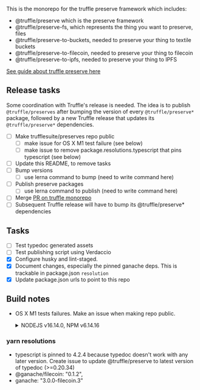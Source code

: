 This is the monorepo for the truffle preserve framework which includes:

- @truffle/preserve which is the preserve framework
- @truffle/preserve-fs, which represents the thing you want to preserve, files
- @truffle/preserve-to-buckets, needed to preserve your thing to textile buckets
- @truffle/preserve-to-filecoin, needed to preserve your thing to filecoin
- @truffle/preserve-to-ipfs, needed to preserve your thing to IPFS

[See guide about truffle preserve here](https://trufflesuite.com/docs/truffle/getting-started/preserving-files-and-content-to-storage-platforms.html#preserving-files-and-content-to-storage-platforms)

## Release tasks

Some coordination with Truffle's release is needed. The idea is to publish
`@truffle/preserves` after bumping the version of every `@truffle/preserve*`
package, followed by a new Truffle release that updates its `@truffle/preserve*`
dependencies.

- [ ] Make trufflesuite/preserves repo public
  - [ ] make issue for OS X M1 test failure (see below)
  - [ ] make issue to remove package.resolutions.typescript that pins typescript (see below)
- [ ] Update this README, to remove tasks
- [ ] Bump versions
  - [ ] use lerna command to bump (need to write command here)
- [ ] Publish preserve packages
  - [ ] use lerna command to publish (need to write command here)
- [ ] Merge [PR on truffle monorepo](https://github.com/trufflesuite/truffle/pull/4740)
- [ ] Subsequent Truffle release will have to bump its @truffle/preserve\* dependencies

## Tasks

- [ ] Test typedoc generated assets
- [ ] Test publishing script using Verdaccio
- [x] Configure husky and lint-staged.
- [x] Document changes, especially the pinned ganache deps. This is trackable in package.json `resolution`
- [x] Update package.json urls to point to this repo

## Build notes

- OS X M1 tests failures. Make an issue when making repo public.
  <details>
  <summary>NODEJS v16.14.0, NPM v6.14.16</summary>

  ```console
  @truffle/preserve-to-ipfs:  FAIL  test/ipfs.test.ts
  @truffle/preserve-to-ipfs:   ● Test suite failed to run
  @truffle/preserve-to-ipfs:     This version of µWS is not compatible with your Node.js build:
  @truffle/preserve-to-ipfs:     Error: Cannot find module './uws_darwin_arm64_93.node'
  @truffle/preserve-to-ipfs:       at ../../node_modules/ganache/dist/node/webpack:/Ganache/core/node_modules/@seesemichaelj/uwebsockets.js/src/uws.js:30:9
  @truffle/preserve-to-ipfs:       at Object.call (../../node_modules/ganache/dist/node/webpack:/Ganache/core/node_modules/@seesemichaelj/uwebsockets.js/src/uws.js:18:18)
  @truffle/preserve-to-ipfs:       at __webpack_require__ (../../node_modules/ganache/dist/node/webpack:/Ganache/webpack/bootstrap:18:32)
  @truffle/preserve-to-ipfs:       at Object.call (../../node_modules/ganache/dist/node/webpack:/Ganache/core/lib/src/server.js:22:42)
  @truffle/preserve-to-ipfs:       at __webpack_require__ (../../node_modules/ganache/dist/node/webpack:/Ganache/webpack/bootstrap:18:32)
  @truffle/preserve-to-ipfs:       at Object.call (../../node_modules/ganache/dist/node/webpack:/Ganache/core/lib/index.js:8:34)
  @truffle/preserve-to-ipfs:       at __webpack_require__ (../../node_modules/ganache/dist/node/webpack:/Ganache/webpack/bootstrap:18:32)
  @truffle/preserve-to-ipfs:       at Object.call (../../node_modules/ganache/dist/node/webpack:/Ganache/cli/lib/index.js:7:32)
  @truffle/preserve-to-ipfs:       at __webpack_require__ (../../node_modules/ganache/dist/node/webpack:/Ganache/webpack/bootstrap:18:32)
  @truffle/preserve-to-ipfs:       at Object.31416 (../../node_modules/ganache/dist/node/webpack:/Ganache/index.ts:1:1)
  @truffle/preserve-to-ipfs:   console.warn
  @truffle/preserve-to-ipfs:     bigint: Failed to load bindings, pure JS will be used (try npm run rebuild?)
  @truffle/preserve-to-ipfs:
  @truffle/preserve-to-ipfs:       at Object.call (../../node_modules/@ganache/filecoin/dist/node/webpack:/Filecoin-flavoredpackages/utils/node_modules/bigint-buffer/dist/node.js:10:17)
  @truffle/preserve-to-ipfs:       at __webpack_require__ (../../node_modules/@ganache/filecoin/dist/node/webpack:/Filecoin-flavored Ganache/webpack/bootstrap:18:32)
  @truffle/preserve-to-ipfs:       at Object.call (../../node_modules/@ganache/filecoin/dist/node/webpack:/Filecoin-flavoredsrc/utils/bigint-to-buffer.ts:19:26)
  @truffle/preserve-to-ipfs:       at __webpack_require__ (../../node_modules/@ganache/filecoin/dist/node/webpack:/Filecoin-flavored Ganache/webpack/bootstrap:18:32)
  @truffle/preserve-to-ipfs:       at Object.call (../../node_modules/@ganache/filecoin/dist/node/webpack:/Filecoin-flavoredsrc/utils/index.ts:1:1)
  @truffle/preserve-to-ipfs:       at __webpack_require__ (../../node_modules/@ganache/filecoin/dist/node/webpack:/Filecoin-flavored Ganache/webpack/bootstrap:18:32)
  @truffle/preserve-to-ipfs:       at Object.2718 (../../node_modules/@ganache/filecoin/dist/node/webpack:/Filecoin-flavoredindex.ts:2:1)
  @truffle/preserve-to-ipfs: Test Suites: 1 failed, 1 total
  @truffle/preserve-to-ipfs: Tests:       0 total
  @truffle/preserve-to-ipfs: Snapshots:   0 total
  @truffle/preserve-to-ipfs: Time:        2.391 s
  @truffle/preserve-to-ipfs: Ran all test suites.
  @truffle/preserve-to-ipfs:
  @truffle/preserve-to-ipfs: Jest has detected the following 1 open handle potentially keeping Jest from exiting:
  @truffle/preserve-to-ipfs:
  @truffle/preserve-to-ipfs:   ●  TickObject
  @truffle/preserve-to-ipfs:       at new Decoder (../../node_modules/borc/src/decoder.js:58:19)
  @truffle/preserve-to-ipfs:       at configureDecoder (../../node_modules/ipld-dag-cbor/src/util.js:120:13)
  @truffle/preserve-to-ipfs:       at Object.<anonymous> (../../node_modules/ipld-dag-cbor/src/util.js:125:1)
  @truffle/preserve-to-ipfs: (node:15463) V8: /Users/amal/work/preserves/node_modules/borc/src/decoder.asm.js:3 Linking failure in asm.js: Unexpected stdlib member
  @truffle/preserve-to-ipfs: (Use `node --trace-warnings ...` to show where the warning was created)
  @truffle/preserve-to-ipfs: (node:15463) V8: /Users/amal/work/preserves/node_modules/ganache/dist/node/ganache.min.js:2 Linking failure in asm.js: Unexpected stdlib member
  error Command failed with exit code 1.
  ```

  </details>

### yarn resolutions

- typescript is pinned to 4.2.4 because typedoc doesn't work with any later version. Create issue to update @truffle/preserve to latest version of typedoc (>=0.20.34)
- @ganache/filecoin: "0.1.2",
- ganache: "3.0.0-filecoin.3"
